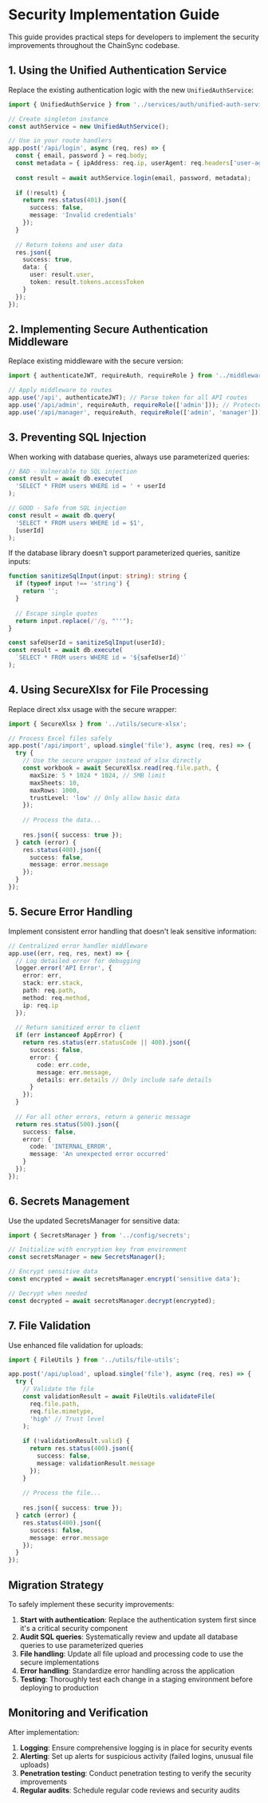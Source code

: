 # Security Implementation Guide

This guide provides practical steps for developers to implement the security improvements throughout the ChainSync codebase.

## 1. Using the Unified Authentication Service

Replace the existing authentication logic with the new `UnifiedAuthService`:

```typescript
import { UnifiedAuthService } from '../services/auth/unified-auth-service';

// Create singleton instance
const authService = new UnifiedAuthService();

// Use in your route handlers
app.post('/api/login', async (req, res) => {
  const { email, password } = req.body;
  const metadata = { ipAddress: req.ip, userAgent: req.headers['user-agent'] };
  
  const result = await authService.login(email, password, metadata);
  
  if (!result) {
    return res.status(401).json({
      success: false,
      message: 'Invalid credentials'
    });
  }
  
  // Return tokens and user data
  res.json({
    success: true,
    data: {
      user: result.user,
      token: result.tokens.accessToken
    }
  });
});
```

## 2. Implementing Secure Authentication Middleware

Replace existing middleware with the secure version:

```typescript
import { authenticateJWT, requireAuth, requireRole } from '../middleware/secure-auth';

// Apply middleware to routes
app.use('/api', authenticateJWT); // Parse token for all API routes
app.use('/api/admin', requireAuth, requireRole(['admin'])); // Protected admin routes
app.use('/api/manager', requireAuth, requireRole(['admin', 'manager'])); // Protected manager routes
```

## 3. Preventing SQL Injection

When working with database queries, always use parameterized queries:

```typescript
// BAD - Vulnerable to SQL injection
const result = await db.execute(
  'SELECT * FROM users WHERE id = ' + userId
);

// GOOD - Safe from SQL injection
const result = await db.query(
  'SELECT * FROM users WHERE id = $1',
  [userId]
);
```

If the database library doesn't support parameterized queries, sanitize inputs:

```typescript
function sanitizeSqlInput(input: string): string {
  if (typeof input !== 'string') {
    return '';
  }
  
  // Escape single quotes
  return input.replace(/'/g, "''");
}

const safeUserId = sanitizeSqlInput(userId);
const result = await db.execute(
  `SELECT * FROM users WHERE id = '${safeUserId}'`
);
```

## 4. Using SecureXlsx for File Processing

Replace direct xlsx usage with the secure wrapper:

```typescript
import { SecureXlsx } from '../utils/secure-xlsx';

// Process Excel files safely
app.post('/api/import', upload.single('file'), async (req, res) => {
  try {
    // Use the secure wrapper instead of xlsx directly
    const workbook = await SecureXlsx.read(req.file.path, {
      maxSize: 5 * 1024 * 1024, // 5MB limit
      maxSheets: 10,
      maxRows: 1000,
      trustLevel: 'low' // Only allow basic data
    });
    
    // Process the data...
    
    res.json({ success: true });
  } catch (error) {
    res.status(400).json({
      success: false,
      message: error.message
    });
  }
});
```

## 5. Secure Error Handling

Implement consistent error handling that doesn't leak sensitive information:

```typescript
// Centralized error handler middleware
app.use((err, req, res, next) => {
  // Log detailed error for debugging
  logger.error('API Error', {
    error: err,
    stack: err.stack,
    path: req.path,
    method: req.method,
    ip: req.ip
  });
  
  // Return sanitized error to client
  if (err instanceof AppError) {
    return res.status(err.statusCode || 400).json({
      success: false,
      error: {
        code: err.code,
        message: err.message,
        details: err.details // Only include safe details
      }
    });
  }
  
  // For all other errors, return a generic message
  return res.status(500).json({
    success: false,
    error: {
      code: 'INTERNAL_ERROR',
      message: 'An unexpected error occurred'
    }
  });
});
```

## 6. Secrets Management

Use the updated SecretsManager for sensitive data:

```typescript
import { SecretsManager } from '../config/secrets';

// Initialize with encryption key from environment
const secretsManager = new SecretsManager();

// Encrypt sensitive data
const encrypted = await secretsManager.encrypt('sensitive data');

// Decrypt when needed
const decrypted = await secretsManager.decrypt(encrypted);
```

## 7. File Validation

Use enhanced file validation for uploads:

```typescript
import { FileUtils } from '../utils/file-utils';

app.post('/api/upload', upload.single('file'), async (req, res) => {
  try {
    // Validate the file
    const validationResult = await FileUtils.validateFile(
      req.file.path,
      req.file.mimetype,
      'high' // Trust level
    );
    
    if (!validationResult.valid) {
      return res.status(400).json({
        success: false,
        message: validationResult.message
      });
    }
    
    // Process the file...
    
    res.json({ success: true });
  } catch (error) {
    res.status(400).json({
      success: false,
      message: error.message
    });
  }
});
```

## Migration Strategy

To safely implement these security improvements:

1. **Start with authentication**: Replace the authentication system first since it's a critical security component
2. **Audit SQL queries**: Systematically review and update all database queries to use parameterized queries
3. **File handling**: Update all file upload and processing code to use the secure implementations
4. **Error handling**: Standardize error handling across the application
5. **Testing**: Thoroughly test each change in a staging environment before deploying to production

## Monitoring and Verification

After implementation:

1. **Logging**: Ensure comprehensive logging is in place for security events
2. **Alerting**: Set up alerts for suspicious activity (failed logins, unusual file uploads)
3. **Penetration testing**: Conduct penetration testing to verify the security improvements
4. **Regular audits**: Schedule regular code reviews and security audits
